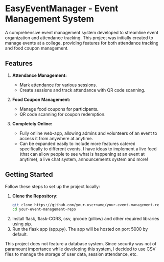 # EasyEventManager - Event Management System

A comprehensive event management system developed to streamline event organization and attendance tracking. This project was initially created to manage events at a college, providing features for both attendance tracking and food coupon management.

## Features

1. **Attendance Management:**
   - Mark attendance for various sessions.
   - Create sessions and track attendance with QR code scanning.

2. **Food Coupon Management:**
   - Manage food coupons for participants.
   - QR code scanning for coupon redemption.

3. **Completely Online:**
   - Fully online web-app, allowing admins and volunteers of an event to access it from anywhere at anytime.
   - Can be expanded easily to include more features catered specifically to different events. I have ideas to implement a live feed (that can allow people to see what is happening at an event at anytime), a live chat system, announcements system and more!

## Getting Started

Follow these steps to set up the project locally:

1. **Clone the Repository:**
   ```bash
   git clone https://github.com/your-username/your-event-management-repo.git
   cd your-event-management-repo
2. Install flask, flask-CORS, csv, qrcode (pillow) and other required libraries using pip.
3. Run the flask app (app.py). The app will be hosted on port 5000 by default.

This project does not feature a database system. Since security was not of paramount importance while developing this system, I decided to use CSV files to manage the storage of user data, session attendance, etc.

